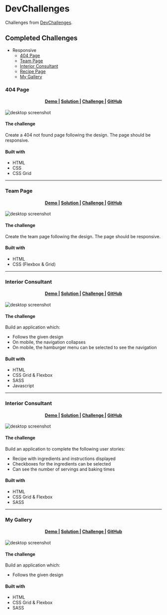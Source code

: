 # DevChallenges

Challenges from [DevChallenges](https://devchallenges.io/).

## Completed Challenges

- Responsive
  - [404 Page](#404-page)
  - [Team Page](#team-page)
  - [Interior Consultant](#interior-consultant)
  - [Recipe Page](#recipe-page)
  - [My Gallery](#my-gallery)

### 404 Page

<div align="center">
  <h4>
    <a href="https://jmixson-404-page.netlify.app/">
      Demo
    </a>
    <span> | </span>
    <a href="https://devchallenges.io/solutions/oA11T1ty9lJjSDlblQta">
      Solution
    </a>
    <span> | </span>
    <a href="https://devchallenges.io/challenges/wBunSb7FPrIepJZAg0sY">
      Challenge
    </a>
    <span> | </span>
    <a href="https://github.com/JMixson/devchallenges/tree/main/responsive/404-not-found">
      GitHub
    </a>
  </h4>
</div>

![desktop screenshot](404-desktop.png)

#### The challenge

Create a 404 not found page following the design. The page should be responsive.

#### Built with

- HTML
- CSS
- CSS Grid

---

### Team Page

<div align="center">
  <h4>
    <a href="https://jmixson-my-team-page.netlify.app/">
      Demo
    </a>
    <span> | </span>
    <a href="https://devchallenges.io/solutions/FcOwVWYMsM6lSYpF5Ih1">
      Solution
    </a>
    <span> | </span>
    <a href="https://devchallenges.io/challenges/hhmesazsqgKXrTkYkt0U">
      Challenge
    </a>
    <span> | </span>
    <a href="https://github.com/JMixson/devchallenges/blob/main/responsive/my-team-page/README.md">
      GitHub
    </a>
  </h4>
</div>

![desktop screenshot](team-desktop.png)

#### The challenge

Create the team page following the design. The page should be responsive.

#### Built with

- HTML
- CSS (Flexbox & Grid)

---

### Interior Consultant

<div align="center">
  <h4>
    <a href="https://jmixson-interior-consultant.netlify.app/">
      Demo
    </a>
    <span> | </span>
    <a href="https://devchallenges.io/solutions/7gDdig5zWG4bXHHdaVUl">
      Solution
    </a>
    <span> | </span>
    <a href="https://devchallenges.io/challenges/Jymh2b2FyebRTUljkNcb">
      Challenge
    </a>
    <span> | </span>
    <a href="https://github.com/JMixson/devchallenges/tree/main/responsive/interior-consultant">
      GitHub
    </a>
  </h4>
</div>

![desktop screenshot](interior-desktop.png)

#### The challenge

Build an application which:

- Follows the given design
- On mobile, the navigation collapses
- On mobile, the hamburger menu can be selected to see the navigation

#### Built with

- HTML
- CSS Grid & Flexbox
- SASS
- Javascript

---

### Interior Consultant

<div align="center">
  <h4>
    <a href="https://jmixson-recipe-page.netlify.app/">
      Demo
    </a>
    <span> | </span>
    <a href="https://devchallenges.io/solutions/gfn5BDuxdbDnLd319Y8c">
      Solution
    </a>
    <span> | </span>
    <a href="https://devchallenges.io/challenges/OEKdUZ6xs0h99C38XVht">
      Challenge
    </a>
    <span> | </span>
    <a href="https://github.com/JMixson/devchallenges/tree/main/responsive/recipe-page">
      GitHub
    </a>
  </h4>
</div>

![desktop screenshot](recipe-desktop.png)

#### The challenge

Build an application to complete the following user stories:

- Recipe with ingredients and instructions displayed
- Checkboxes for the ingredients can be selected
- Can see the number of servings and baking times

#### Built with

- HTML
- CSS Grid & Flexbox
- SASS

---

### My Gallery

<div align="center">
  <h4>
    <a href="https://jmixson-my-gallery.netlify.app/">
      Demo
    </a>
    <span> | </span>
    <a href="https://devchallenges.io/solutions/iBNgFpeX9vVMngSarifU">
      Solution
    </a>
    <span> | </span>
    <a href="https://devchallenges.io/challenges/gcbWLxG6wdennelX7b8I">
      Challenge
    </a>
    <span> | </span>
    <a href="https://github.com/JMixson/devchallenges/tree/main/responsive/my-gallery">
      GitHub
    </a>
  </h4>
</div>

![desktop screenshot](gallery-desktop.png)

#### The challenge

Build an application which:

- Follows the given design

#### Built with

- HTML
- CSS Grid & Flexbox
- SASS

